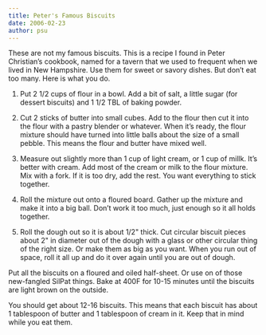 ```yaml
---
title: Peter's Famous Biscuits
date: 2006-02-23
author: psu
---
```


These are not my famous biscuits. This is a recipe I found in Peter Christian’s cookbook, named for a tavern that we used to frequent when we lived in New Hampshire. Use them for sweet or savory dishes. But don’t eat too many. Here is what you do.

1. Put 2 1/2 cups of flour in a bowl. Add a bit of salt, a little sugar (for dessert biscuits) and 1 1/2 TBL of baking powder.

2. Cut 2 sticks of butter into small cubes. Add to the flour then cut it into the flour with a pastry blender or whatever. When it’s ready, the flour mixture should have turned into little balls about the size of a small pebble. This means the flour and butter have mixed well.

3. Measure out slightly more than 1 cup of light cream, or 1 cup of millk. It’s better with cream. Add most of the cream or milk to the flour mixture. Mix with a fork. If it is too dry, add the rest. You want everything to stick together.

4. Roll the mixture out onto a floured board. Gather up the mixture and make it into a big ball. Don’t work it too much, just enough so it all holds together.

5. Roll the dough out so it is about 1/2" thick. Cut circular biscuit pieces about 2" in diameter out of the dough with a glass or other circular thing of the right size. Or make them as big as you want. When you run out of space, roll it all up and do it over again until you are out of dough.

Put all the biscuits on a floured and oiled half-sheet. Or use on of those new-fangled SilPat things. Bake at 400F for 10-15 minutes until the biscuits are light brown on the outside.

You should get about 12-16 biscuits. This means that each biscuit has about 1 tablespoon of butter and 1 tablespoon of cream in it. Keep that in mind while you eat them.